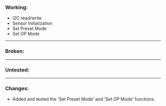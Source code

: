 ### Working:
- I2C read/write
- Sensor Iniliatization
- Set Preset Mode
- Set OP Mode

<hr>

### Broken:

<hr>

### Untested:

<hr>

### Changes:
- Added and tested the 'Set Preset Mode' and 'Set OP Mode' functions.
